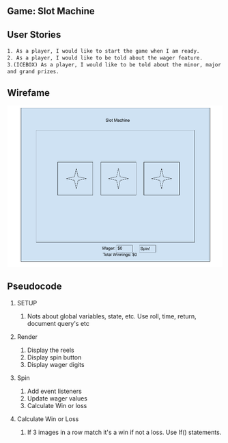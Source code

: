 ## Game: Slot Machine

## User Stories
    1. As a player, I would like to start the game when I am ready.
    2. As a player, I would like to be told about the wager feature.
    3.(ICEBOX) As a player, I would like to be told about the minor, major and grand prizes.

## Wirefame

![](./Assets/Untitled%20drawing.png)

## Pseudocode

1. SETUP
    1. Nots about global variables, state, etc.
       Use roll, time, return, document query's etc


2. Render

    1. Display the reels
    2. Display spin button
    3. Display wager digits

3. Spin

    1. Add event listeners
    2. Update wager values
    3. Calculate Win or loss



4. Calculate Win or Loss

    1. If 3 images in a row match it's a win if not a loss.
    Use If() statements.